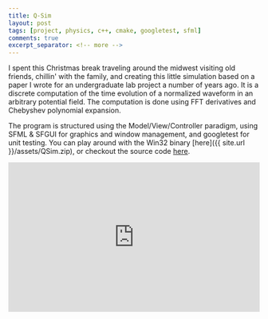 ```yaml
---
title: Q-Sim
layout: post
tags: [project, physics, c++, cmake, googletest, sfml]
comments: true
excerpt_separator: <!-- more -->
---
```


I spent this Christmas break traveling around the midwest visiting old friends, chillin' with the family, and creating this little simulation based on a paper I wrote for an undergraduate lab project a number of years ago. It is a discrete computation of the time evolution of a normalized waveform in an arbitrary potential field. The computation is done using FFT derivatives and Chebyshev polynomial expansion.

<!-- more -->

The program is structured using the Model/View/Controller paradigm, using SFML & SFGUI for graphics and window management, and googletest for unit testing. You can play around with the Win32 binary [here]({{ site.url }}/assets/QSim.zip), or checkout the source code [here](https://github.com/stett/qsim).

<iframe width="100%" height="300" src="https://www.youtube.com/embed/5YdBammtMbM" frameborder="0" allowfullscreen></iframe>
